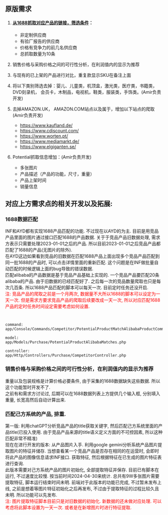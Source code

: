 ## 原版需求
1. #### [从1688抓取对应产品的链接，筛选条件](#1688数据匹配)：
    - 非定制供应商
    - 有验厂报告的供应商
    - 价格有竞争力的前几名供应商
    - 总抓取数量为10条

2. 销售价格与采购价格之间的可行性分析，在利润值内的显示为推荐

3. 与现有的已上架的产品进行对比，重复款显示SKU在备注上面

4. 将以下类别筛选去掉：婴儿、儿童类，机顶盒，激光类，医疗类，书籍类， DVD刻录机， 会员卡，木制品，电视机，鞋类，服装类，手饰类。(Amir负责开发)

5. 去掉AMAZON.UK， AMAZON.COM站点以及属于，增加以下站点的爬取 (Amir负责开发)
    - https://www.kaufland.de/
    - https://www.cdiscount.com/
    - https://www.worten.pt/
    - https://www.mediamarkt.de/
    - https://www.elgiganten.se/

6. Potential抓取信息增加：(Amir负责开发)
    - 多张图片
    - 产品描述（产品的功能，尺寸，重量）
    - 产品上架时间
    - 销量信息


## 对应上方需求点的相关开发以及拓展:
### 1688数据匹配
INF和AYD都有实现1688产品匹配的功能. 不过现在以AYD的为主. 
目前是用竞品产品里面的图片通过接口匹配1688的产品数据. 关于于竞品产品旧数据处理, 需求方表示只需要处理2023-01-01之后的产品. 所以目前2023-01-01之后竞品产品都匹配了1688的产品(无图片的除外).  
在AYD这边如果看到竞品的旧数据在匹配1688产品上面出现多个竞品产品匹配到同一批1688的产品时, 可以点击详情里面的重新匹配. 这个问题是在INF做批量自动匹配的时候逻辑上面的bug导致的错误数据.  
匹配alibaba的产品数据是基于竞品产品基础上实现的. 一个竞品产品要匹配20条alibaba的产品. 由于旧数据的已经匹配好了. 之后每一次的竞品数量爬取也只是每次几百条. 所以1688产品匹配的脚本可以每天一次. 目前定时任务还没开启.  
<font color=red>注: 竞品产品的爬取之前是一个月两次, 数据量不大所以1688的脚本可以设定为一天一次. 但是需求方要求竞品产品的爬取后续要改成一天一次, 所以对应匹配1688产品的定时任务时间设定需要考虑如何设置.</font>
```


command:
app/Console/Commands/Competitor/PotentialProductMatchAlibabaProductCommand.php

model:
app/Models/Purchase/PotentialProductAlibabaMatches.php

controller:
app/Http/Controllers/Purchase/CompetitorController.php
```

### 销售价格与采购价格之间的可行性分析，在利润值内的显示为推荐
重量以及包装规格是计算价格必要条件, 由于采集的1688数据缺失这些数据. 所以这个功能暂时开发不了.  
之前有和需求方讨论过, 后期可以在1688数据列表上方提供几个输入框, 分别填入重量, 长宽高然后自动计算出来.

### 匹配己方系统的产品, 排重.
第一版: 利用chatGPT分析竞品产品的title获取关键字, 然后匹配己方系统里面的产品title(已投入使用. 由于竞品产品来源的title语义定义方面的不可控因素, 所以这种匹配非常不精准)  
现在在进行开发的版本: 从产品图片入手. 利用google gemini分析系统产品图片提取图片的特征并储存. 当想查看某一个竞品产品是否存在相同的在运营时, 会即时将此产品的图像信息请求INF接口. 获取特征, 然后根据特征在已生成的图片特征表进行查询.   
此版本需要对己方系统产品的图片初始化, 全部提取特征并保存. 目前已有脚本在运行, 不过速度比较慢. 按当前时间2024-04-30来统计. 总共有9W多张图片需要提取特征, 脚本运行结束时间未明.
前端对于此版本的功能已完成, 不过暂未发布上线, 之前是想着等图片特征初始化之后再发布, 不过由于提取特征的过程比较久且未明. 所以功能可以先发布.  
<font color=red>注: 图片提取特征脚本目前只是对旧数据的初始化. 新数据的还未做对应处理. 可以考虑将此脚本设置为一天一次. 或者是在新增图片时进行特征提取.</font>
```

```
